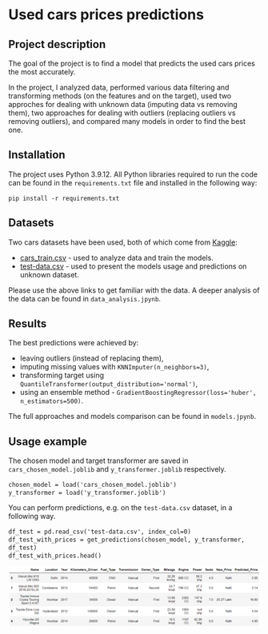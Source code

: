 # Used cars prices predictions

## Project description

The goal of the project is to find a model that predicts the used cars prices the most accurately.

In the project, I analyzed data, performed various data filtering and transforming methods (on the features and on the target), used two approches for dealing with unknown data (imputing data vs removing them), two approaches for dealing with outliers (replacing outliers vs removing outliers), and compared many models in order to find the best one.

## Installation

The project uses Python 3.9.12. All Python libraries required to run the code can be found in the `requirements.txt` file and installed in the following way:

    pip install -r requirements.txt

## Datasets

Two cars datasets have been used, both of which come from [Kaggle](https://www.kaggle.com/):
- [cars_train.csv](https://www.kaggle.com/datasets/avikasliwal/used-cars-price-prediction?select=train-data.csv) - used to analyze data and train the models.
- [test-data.csv](https://www.kaggle.com/datasets/avikasliwal/used-cars-price-prediction?select=test-data.csv)  - used to present the models usage and predictions on unknown dataset.

Please use the above links to get familiar with the data. A deeper analysis of the data can be found in `data_analysis.jpynb`.

## Results

The best predictions were achieved by:
- leaving outliers (instead of replacing them),
- imputing missing values with `KNNImputer(n_neighbors=3)`,
- transforming target using `QuantileTransformer(output_distribution='normal')`,
- using an ensemble method - `GradientBoostingRegressor(loss='huber', n_estimators=500)`.

The full approaches and models comparison can be found in `models.jpynb`.

## Usage example

The chosen model and target transformer are saved in `cars_chosen_model.joblib` and `y_transformer.joblib` respectively.

    chosen_model = load('cars_chosen_model.joblib')
    y_transformer = load('y_transformer.joblib')

You can perform predictions, e.g. on the `test-data.csv` dataset, in a following way.

    df_test = pd.read_csv('test-data.csv', index_col=0)
    df_test_with_prices = get_predictions(chosen_model, y_transformer, df_test)
    df_test_with_prices.head()

![](example_predictions.png "Example prediction")
